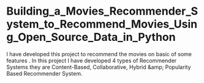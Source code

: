 # Building_a_Movies_Recommender_System_to_Recommend_Movies_Using_Open_Source_Data_in_Python
I have developed this project to recommend the movies on basic of some features . In this project I have developed 4 types of Recommender Systems they are Content-Based, Collaborative, Hybrid &amp;amp; Popularity Based Recommender System.
